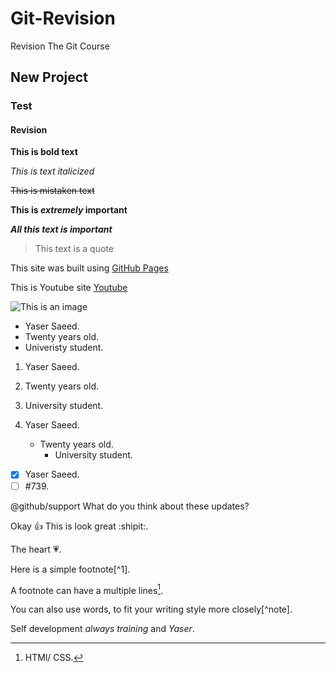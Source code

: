 # Git-Revision

Revision The Git Course

## New Project

### Test

#### Revision

**This is bold text**

_This is text italicized_

~~This is mistaken text~~

**This is _extremely_ important**

**_All this text is important_**

> This text is a quote

This site was built using [GitHub Pages](https://pages.github.com/)

This is Youtube site [Youtube](https://www.youtube.com/)

![This is an image](https://myoctocat.com/assets/images/base-octocat.svg)

- Yaser Saeed.
- Twenty years old.
- Univeristy student.

1. Yaser Saeed.
2. Twenty years old.
3. University student.



1. Yaser Saeed.
   - Twenty years old.
     - University student.

- [x] Yaser Saeed.
- [ ] #739.

@github/support What do you think about these updates?

Okay :+1: This is look great :shipit:.

The heart :heartpulse:.

Here is a simple footnote[^1].

A footnote can have a multiple lines[^2].

You can also use words, to fit your writing style more closely[^note].

<!-- [^1]: My Training. -->

[^2]: HTMl/ CSS.

Self development *always training* and *Yaser*.

